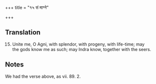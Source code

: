 +++
title = "१५ सं माग्ने"

+++
## Translation
15. Unite me, O Agni, with splendor, with progeny, with life-time; may  
the gods know me as such; may Indra know, together with the seers.

## Notes
We had the verse above, as vii. 89. 2.
